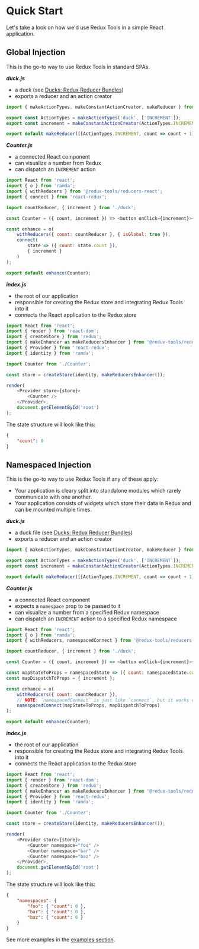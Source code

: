 # Quick Start

Let's take a look on how we'd use Redux Tools in a simple React application.

## Global Injection

This is the go-to way to use Redux Tools in standard SPAs.

_**duck.js**_

- a duck (see [Ducks: Redux Reducer Bundles](https://github.com/erikras/ducks-modular-redux))
- exports a reducer and an action creator

```js
import { makeActionTypes, makeConstantActionCreator, makeReducer } from '@redux-tools/actions';

export const ActionTypes = makeActionTypes('duck', ['INCREMENT']);
export const increment = makeConstantActionCreator(ActionTypes.INCREMENT);

export default makeReducer([[ActionTypes.INCREMENT, count => count + 1]], 0);
```

_**Counter.js**_

- a connected React component
- can visualize a number from Redux
- can dispatch an `INCREMENT` action

```js
import React from 'react';
import { o } from 'ramda';
import { withReducers } from '@redux-tools/reducers-react';
import { connect } from 'react-redux';

import countReducer, { increment } from './duck';

const Counter = ({ count, increment }) => <button onClick={increment}>{count}</button>;

const enhance = o(
	withReducers({ count: countReducer }, { isGlobal: true }),
	connect(
		state => ({ count: state.count }),
		{ increment }
	)
);

export default enhance(Counter);
```

_**index.js**_

- the root of our application
- responsible for creating the Redux store and integrating Redux Tools into it
- connects the React application to the Redux store

```js
import React from 'react';
import { render } from 'react-dom';
import { createStore } from 'redux';
import { makeEnhancer as makeReducersEnhancer } from '@redux-tools/reducers';
import { Provider } from 'react-redux';
import { identity } from 'ramda';

import Counter from './Counter';

const store = createStore(identity, makeReducersEnhancer());

render(
	<Provider store={store}>
		<Counter />
	</Provider>,
	document.getElementById('root')
);
```

The state structure will look like this:

```json
{
	"count": 0
}
```

## Namespaced Injection

This is the go-to way to use Redux Tools if any of these apply:

- Your application is cleary split into standalone modules which rarely communicate with one another.
- Your application consists of widgets which store their data in Redux and can be mounted multiple times.

_**duck.js**_

- a duck file (see [Ducks: Redux Reducer Bundles](https://github.com/erikras/ducks-modular-redux))
- exports a reducer and an action creator

```js
import { makeActionTypes, makeConstantActionCreator, makeReducer } from '@redux-tools/actions';

export const ActionTypes = makeActionTypes('duck', ['INCREMENT']);
export const increment = makeConstantActionCreator(ActionTypes.INCREMENT);

export default makeReducer([[ActionTypes.INCREMENT, count => count + 1]], 0);
```

_**Counter.js**_

- a connected React component
- expects a `namespace` prop to be passed to it
- can visualize a number from a specified Redux namespace
- can dispatch an `INCREMENT` action to a specified Redux namespace

```js
import React from 'react';
import { o } from 'ramda';
import { withReducers, namespacedConnect } from '@redux-tools/reducers-react';

import countReducer, { increment } from './duck';

const Counter = ({ count, increment }) => <button onClick={increment}>{count}</button>;

const mapStateToProps = namespacedState => ({ count: namespacedState.count });
const mapDispatchToProps = { increment };

const enhance = o(
	withReducers({ count: countReducer }),
	// NOTE: `namespacedConnect` is just like `connect`, but it works over namespaces
	namespacedConnect(mapStateToProps, mapDispatchToProps)
);

export default enhance(Counter);
```

_**index.js**_

- the root of our application
- responsible for creating the Redux store and integrating Redux Tools into it
- connects the React application to the Redux store

```js
import React from 'react';
import { render } from 'react-dom';
import { createStore } from 'redux';
import { makeEnhancer as makeReducersEnhancer } from '@redux-tools/reducers';
import { Provider } from 'react-redux';
import { identity } from 'ramda';

import Counter from './Counter';

const store = createStore(identity, makeReducersEnhancer());

render(
	<Provider store={store}>
		<Counter namespace="foo" />
		<Counter namespace="bar" />
		<Counter namespace="baz" />
	</Provider>,
	document.getElementById('root')
);
```

The state structure will look like this:

```json
{
	"namespaces": {
		"foo": { "count": 0 },
		"bar": { "count": 0 },
		"baz": { "count": 0 }
	}
}
```

See more examples in the [examples section](/getting-started/examples).
